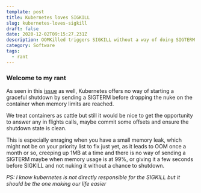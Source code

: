 ```yaml
---
template: post
title: Kubernetes loves SIGKILL
slug: kubernetes-loves-sigkill
draft: false
date: 2020-12-02T09:15:27.231Z
description: OOMKilled triggers SIGKILL without a way of doing SIGTERM
category: Software
tags:
  - rant
---
```

### Welcome to my rant

As seen in this [issue](https://github.com/kubernetes/kubernetes/issues/40157) as well, Kubernetes offers no way of starting a graceful shutdown by sending a SIGTERM before dropping the nuke on the container when memory limits are reached. 

We treat containers as cattle but still it would be nice to get the opportunity to answer any in flights calls, maybe commit some offsets and ensure the shutdown state is clean. 

This is especially enraging when you have a small memory leak, which might not be on your priority list to fix just yet, as it leads to OOM once a month or so, creeping up 1MB at a time and there is no way of sending a SIGTERM maybe when memory usage is at 99%, or giving it a few seconds before SIGKILL and not nuking it without a chance to shutdown.



*PS: I know kubernetes is not directly responsible for the SIGKILL but it should be the one making our life easier*
